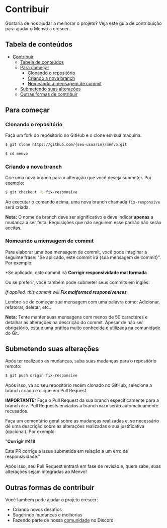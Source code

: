 # Contribuir
Gostaria de nos ajudar a melhorar o projeto? Veja este guia de contribuição para ajudar o Menvo a crescer.

## Tabela de conteúdos
- [Contribuir](#contribuir)
  - [Tabela de conteúdos](#tabela-de-conteúdos)
  - [Para começar](#para-começar)
    - [Clonando o repositório](#clonando-o-repositório)
    - [Criando a nova branch](#criando-a-nova-branch)
    - [Nomeando a mensagem de commit](#nomeando-a-mensagem-de-commit)
  - [Submetendo suas alterações](#submetendo-suas-alterações)
  - [Outras formas de contribuir](#outras-formas-de-contribuir)

## Para começar
### Clonando o repositório
Faça um fork do repositório no GitHub e o clone em sua máquina.
```bash
$ git clone https://github.com/{seu-usuario}/menvo.git

$ cd menvo
```

### Criando a nova branch
Crie uma nova branch para a alteração que você deseja submeter. Por exemplo:
```bash
$ git checkout -b fix-responsive
```
Ao executar o comando acima, uma nova branch chamada `fix-responsive` será criada.

**Nota:** O nome da branch deve ser significativo e deve indicar **apenas** a mudança a ser feita. Requisições que não seguirem esse padrão não serão aceitas.

### Nomeando a mensagem de commit
Para elaborar uma boa mensagem de commit, você pode imaginar a seguinte frase: "Se aplicado, este commit irá {sua mensagem de commit}". Por exemplo:

*Se aplicado, este commit irá **Corrigir responsividade mal formada**

Ou se preferir, você também pode submeter seus commits em inglês:

*If applied, this commit will **Fix malformed responsiveness***

Lembre-se de começar sua mensagem com uma palavra como: Adicionar, refatorar, deletar, etc..

**Nota:** Tente manter suas mensagens com menos de 50 caractéres e detalhar as alterações na descrição do commit. Apesar de não ser obrigatório, esta é uma prática muito conhecida e utilizada na comunidade do Git.

## Submetendo suas alterações
Após ter realizado as mudanças, suba suas mudanças para o repositório remoto:
```bash
$ git push origin fix-responsive
```

Após isso, vá ao seu repositório recém clonado no GitHub, selecione a branch criada e clique em Pull Request.

**IMPORTANTE:** Faça o Pull Request da sua branch especificamente para a branch `dev`. Pull Requests enviados a branch `main` serão automaticamente recusados.

Faça um comentário geral sobre as mudanças realizadas e, se necessário dê uma descrição sobre as alterações realizadas e sua justificativa (opcional). Por exemplo:

"**Corrigir #418**

Este PR corrige a issue submetida em relação a um erro de responsividade."

Após isso, seu Pull Request entrará em fase de revisão e, quem sabe, suas alterações sejam integradas ao Menvo!

## Outras formas de contribuir
Você também pode ajudar o projeto crescer:

- Criando novos desafios
- Sugerindo mudanças e melhorias
- Fazendo parte de nossa [comunidade](https://discord.gg/5tWy7Zgm) no Discord
